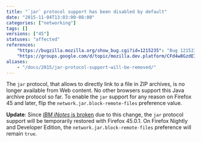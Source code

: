 ```yaml
---
title: "`jar` protocol support has been disabled by default"
date: "2015-11-04T13:03:00-08:00"
categories: ["networking"]
tags: []
versions: ["45"]
statuses: "affected"
references:
    "https://bugzilla.mozilla.org/show_bug.cgi?id=1215235": "Bug 1215235 - Drop support for jar: URIs by default"
    "https://groups.google.com/d/topic/mozilla.dev.platform/CFd4w8GzdEI/discussion": "Intent to unship: jar: URIs from content"
aliases:
    - "/docs/2015/jar-protocol-support-will-be-removed/"
---
```

The `jar` protocol, that allows to directly link to a file in ZIP archives, is no longer available from Web content. No other browsers support this Java archive protocol so far. To enable the `jar` support for any reason on Firefox 45 and later, flip the `network.jar.block-remote-files` preference value.

**Update**: Since [*IBM iNotes* is broken](https://bugzilla.mozilla.org/show_bug.cgi?id=1255139) due to this change, the `jar` protocol support will be temporarily restored with Firefox 45.0.1. On Firefox Nightly and Developer Edition, the `network.jar.block-remote-files` preference will remain `true`.
